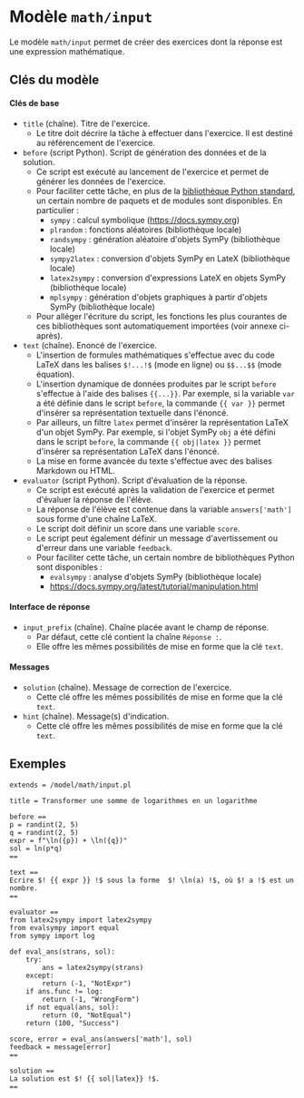 # Modèle `math/input`

Le modèle `math/input` permet de créer des exercices dont la réponse est une expression mathématique.

## Clés du modèle

#### Clés de base
* `title` (chaîne). Titre de l'exercice.
    * Le titre doit décrire la tâche à effectuer dans l'exercice. Il est destiné au référencement de l'exercice.
* `before` (script Python). Script de génération des données et de la solution.
    * Ce script est exécuté au lancement de l'exercice et permet de générer les données de l'exercice.
    * Pour faciliter cette tâche, en plus de la [bibliothèque Python standard](https://docs.python.org/fr/3/library/index.html), un certain nombre de paquets et de modules sont disponibles. En particulier :
        * `sympy` : calcul symbolique (https://docs.sympy.org)
        * `plrandom` : fonctions aléatoires (bibliothèque locale)
        * `randsympy` : génération aléatoire d'objets SymPy (bibliothèque locale)
        * `sympy2latex` : conversion d'objets SymPy en LateX (bibliothèque locale)
        * `latex2sympy` : conversion d'expressions LateX en objets SymPy (bibliothèque locale)
        * `mplsympy` : génération d'objets graphiques à partir d'objets SymPy (bibliothèque locale)
    * Pour alléger l'écriture du script, les fonctions les plus courantes de ces bibliothèques sont automatiquement importées (voir annexe ci-après).
* `text` (chaîne). Enoncé de l'exercice. 
    * L'insertion de formules mathématiques s'effectue avec du code LaTeX dans les balises `$!...!$` (mode en ligne) ou `$$...$$` (mode équation).
    * L'insertion dynamique de données produites par le script `before` s'effectue à l'aide des balises `{{...}}`. Par exemple, si la variable `var` a été définie dans le script `before`, la commande `{{ var }}` permet d'insérer sa représentation textuelle dans l'énoncé.
    * Par ailleurs, un filtre `latex` permet d'insérer la représentation LaTeX d'un objet SymPy. Par exemple, si l'objet SymPy `obj` a été défini dans le script `before`, la commande `{{ obj|latex }}` permet d'insérer sa représentation LaTeX dans l'énoncé.
    * La mise en forme avancée du texte s'effectue avec des balises Markdown ou HTML.
* `evaluator` (script Python). Script d'évaluation de la réponse.
    * Ce script est exécuté après la validation de l'exercice et permet d'évaluer la réponse de l'élève.
    * La réponse de l'élève est contenue dans la variable `answers['math']` sous forme d'une chaîne LaTeX.
    * Le script doit définir un score dans une variable `score`.
    * Le script peut également définir un message d'avertissement ou d'erreur dans une variable `feedback`.
    * Pour faciliter cette tâche, un certain nombre de bibliothèques Python sont disponibles :
        * `evalsympy` : analyse d'objets SymPy (bibliothèque locale)
        * https://docs.sympy.org/latest/tutorial/manipulation.html

    


#### Interface de réponse
* `input_prefix` (chaîne). Chaîne placée avant le champ de réponse. 
    * Par défaut, cette clé contient la chaîne `Réponse :`. 
    * Elle offre les mêmes possibilités de mise en forme que la clé `text`.

#### Messages
* `solution` (chaîne). Message de correction de l'exercice.
   * Cette clé offre les mêmes possibilités de mise en forme que la clé `text`.
* `hint` (chaîne). Message(s) d'indication.
   * Cette clé offre les mêmes possibilités de mise en forme que la clé `text`.

## Exemples

```
extends = /model/math/input.pl

title = Transformer une somme de logarithmes en un logarithme

before ==
p = randint(2, 5)
q = randint(2, 5)
expr = f"\ln({p}) + \ln({q})"
sol = ln(p*q)
==

text ==
Ecrire $! {{ expr }} !$ sous la forme  $! \ln(a) !$, où $! a !$ est un nombre.
==

evaluator ==
from latex2sympy import latex2sympy
from evalsympy import equal
from sympy import log

def eval_ans(strans, sol):
    try:
        ans = latex2sympy(strans)
    except:
        return (-1, "NotExpr")
    if ans.func != log:
        return (-1, "WrongForm")
    if not equal(ans, sol):
        return (0, "NotEqual")
    return (100, "Success")

score, error = eval_ans(answers['math'], sol)
feedback = message[error]
==

solution ==
La solution est $! {{ sol|latex}} !$.
==
```
